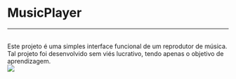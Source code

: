 # MusicPlayer
<hr>
<br>
Este projeto é uma simples interface funcional de um reprodutor de música. Tal projeto foi desenvolvido sem viés lucrativo, tendo apenas o objetivo de aprendizagem. <br>

<div>
<img src="https://user-images.githubusercontent.com/87099741/154317244-194e4051-1db4-46a6-8e00-f3bbd5976ac3.png">
</div>

